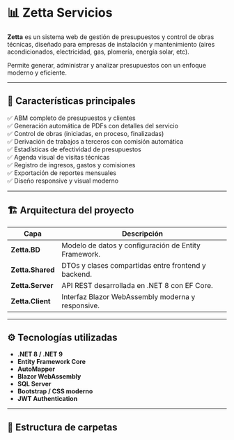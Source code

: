 # 📊 Zetta Servicios

**Zetta** es un sistema web de gestión de presupuestos y control de obras técnicas, diseñado para empresas de instalación y mantenimiento (aires acondicionados, electricidad, gas, plomería, energía solar, etc).

Permite generar, administrar y analizar presupuestos con un enfoque moderno y eficiente.

---

## 🧩 Características principales

✅ ABM completo de presupuestos y clientes  
✅ Generación automática de PDFs con detalles del servicio  
✅ Control de obras (iniciadas, en proceso, finalizadas)  
✅ Derivación de trabajos a terceros con comisión automática  
✅ Estadísticas de efectividad de presupuestos  
✅ Agenda visual de visitas técnicas  
✅ Registro de ingresos, gastos y comisiones  
✅ Exportación de reportes mensuales  
✅ Diseño responsive y visual moderno  

---

## 🏗️ Arquitectura del proyecto

| Capa | Descripción |
|------|--------------|
| **Zetta.BD** | Modelo de datos y configuración de Entity Framework. |
| **Zetta.Shared** | DTOs y clases compartidas entre frontend y backend. |
| **Zetta.Server** | API REST desarrollada en .NET 8 con EF Core. |
| **Zetta.Client** | Interfaz Blazor WebAssembly moderna y responsive. |

---

## ⚙️ Tecnologías utilizadas

- **.NET 8 / .NET 9**
- **Entity Framework Core**
- **AutoMapper**
- **Blazor WebAssembly**
- **SQL Server**
- **Bootstrap / CSS moderno**
- **JWT Authentication**

---

## 🧠 Estructura de carpetas

